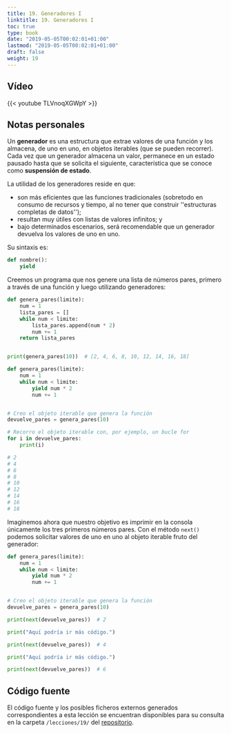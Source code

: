 ```yaml
---
title: 19. Generadores I
linktitle: 19. Generadores I
toc: true
type: book
date: "2019-05-05T00:02:01+01:00"
lastmod: "2019-05-05T00:02:01+01:00"
draft: false
weight: 19
---
```


## Vídeo

{{< youtube TLVnoqXGWpY >}}

## Notas personales

Un **generador** es una estructura que extrae valores de una función y los almacena, de uno en uno, en objetos iterables (que se pueden recorrer). Cada vez que un generador almacena un valor, permanece en un estado pausado hasta que se solicita el siguiente, característica que se conoce como **suspensión de estado**.

La utilidad de los generadores reside en que:

- son más eficientes que las funciones tradicionales (sobretodo en consumo de recursos y tiempo, al no tener que construir ''estructuras completas de datos'');
- resultan muy útiles con listas de valores infinitos; y
- bajo determinados escenarios, será recomendable que un generador devuelva los valores de uno en uno.

Su sintaxis es:

```python
def nombre():
    yield
```

Creemos un programa que nos genere una lista de números pares, primero a través de una función y luego utilizando generadores:

```python
def genera_pares(limite):
    num = 1
    lista_pares = []
    while num < limite:
        lista_pares.append(num * 2)
        num += 1
    return lista_pares


print(genera_pares(10))  # [2, 4, 6, 8, 10, 12, 14, 16, 18]
```

```python
def genera_pares(limite):
    num = 1
    while num < limite:
        yield num * 2
        num += 1


# Creo el objeto iterable que genera la función
devuelve_pares = genera_pares(10)

# Recorro el objeto iterable con, por ejemplo, un bucle for
for i in devuelve_pares:
    print(i)

# 2
# 4
# 6
# 8
# 10
# 12
# 14
# 16
# 18
```

Imaginemos ahora que nuestro objetivo es imprimir en la consola únicamente los tres primeros números pares. Con el método `next()` podemos solicitar valores de uno en uno al objeto iterable fruto del generador:

```python
def genera_pares(limite):
    num = 1
    while num < limite:
        yield num * 2
        num += 1


# Creo el objeto iterable que genera la función
devuelve_pares = genera_pares(10)

print(next(devuelve_pares))  # 2

print("Aquí podría ir más código.")

print(next(devuelve_pares))  # 4

print("Aquí podría ir más código.")

print(next(devuelve_pares))  # 6
```

## Código fuente

El código fuente y los posibles ficheros externos generados correspondientes a esta lección se encuentran disponibles para su consulta en la carpeta `/lecciones/19/` del [repositorio](https://github.com/ImAlexisSaez/curso-python-desde-0).
